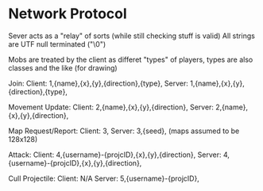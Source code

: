 # Network Protocol

Sever acts as a "relay" of sorts (while still checking stuff is valid)
All strings are UTF null terminated ("\0")

Mobs are treated by the client as differet "types" of players,
types are also classes and the like (for drawing)

Join:
	Client:	1,{name},{x},{y},{direction},{type},
	Server:	1,{name},{x},{y},{direction},{type},

Movement Update:
	Client: 2,{name},{x},{y},{direction},
	Server: 2,{name},{x},{y},{direction},
	
Map Request/Report:
	Client: 3,
	Server: 3,{seed},
	(maps assumed to be 128x128)

Attack:
	Client: 4,{username}-{projcID},{x},{y},{direction},
	Server: 4,{username}-{projcID},{x},{y},{direction},

Cull Projectile:
	Client: N/A
	Server: 5,{username}-{projcID},
